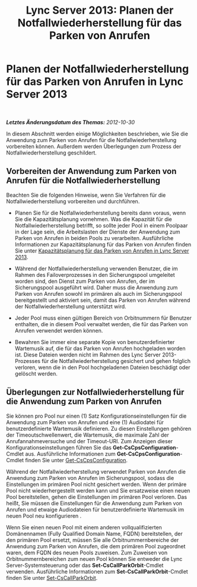 ﻿---
title: 'Lync Server 2013: Planen der Notfallwiederherstellung für das Parken von Anrufen'
TOCTitle: Planen der Notfallwiederherstellung für das Parken von Anrufen
ms:assetid: f7cf3958-177b-4340-a864-35a6f44d6d88
ms:mtpsurl: https://technet.microsoft.com/de-de/library/JJ205395(v=OCS.15)
ms:contentKeyID: 49295945
ms.date: 05/19/2016
mtps_version: v=OCS.15
ms.translationtype: HT
---

# Planen der Notfallwiederherstellung für das Parken von Anrufen in Lync Server 2013

 

_**Letztes Änderungsdatum des Themas:** 2012-10-30_

In diesem Abschnitt werden einige Möglichkeiten beschrieben, wie Sie die Anwendung zum Parken von Anrufen für die Notfallwiederherstellung vorbereiten können. Außerdem werden Überlegungen zum Prozess der Notfallwiederherstellung geschildert.

## Vorbereiten der Anwendung zum Parken von Anrufen für die Notfallwiederherstellung

Beachten Sie die folgenden Hinweise, wenn Sie Verfahren für die Notfallwiederherstellung vorbereiten und durchführen.

  - Planen Sie für die Notfallwiederherstellung bereits dann voraus, wenn Sie die Kapazitätsplanung vornehmen. Was die Kapazität für die Notfallwiederherstellung betrifft, so sollte jeder Pool in einem Poolpaar in der Lage sein, die Arbeitslasten der Dienste der Anwendung zum Parken von Anrufen in beiden Pools zu verarbeiten. Ausführliche Informationen zur Kapazitätsplanung für das Parken von Anrufen finden Sie unter [Kapazitätsplanung für das Parken von Anrufen in Lync Server 2013](lync-server-2013-capacity-planning-for-call-park.md).

  - Während der Notfallwiederherstellung verwenden Benutzer, die im Rahmen des Failoverprozesses in den Sicherungspool umgeleitet worden sind, den Dienst zum Parken von Anrufen, der im Sicherungspool ausgeführt wird. Daher muss die Anwendung zum Parken von Anrufen sowohl im primären als auch im Sicherungspool bereitgestellt und aktiviert sein, damit das Parken von Anrufen während der Notfallwiederherstellung unterstützt wird.

  - Jeder Pool muss einen gültigen Bereich von Orbitnummern für Benutzer enthalten, die in diesem Pool verwaltet werden, die für das Parken von Anrufen verwendet werden können.

  - Bewahren Sie immer eine separate Kopie von benutzerdefinierter Wartemusik auf, die für das Parken von Anrufen hochgeladen worden ist. Diese Dateien werden nicht im Rahmen des Lync Server 2013-Prozesses für die Notfallwiederherstellung gesichert und gehen folglich verloren, wenn die in den Pool hochgeladenen Dateien beschädigt oder gelöscht werden.

## Überlegungen zur Notfallwiederherstellung für die Anwendung zum Parken von Anrufen

Sie können pro Pool nur einen (1) Satz Konfigurationseinstellungen für die Anwendung zum Parken von Anrufen und eine (1) Audiodatei für benutzerdefinierte Wartemusik definieren. Zu diesen Einstellungen gehören der Timeoutschwellenwert, die Wartemusik, die maximale Zahl der Anrufannahmeversuche und der Timeout-URI. Zum Anzeigen dieser Konfigurationseinstellungen führen Sie das **Get-CsCpsConfiguration**-Cmdlet aus. Ausführliche Informationen zum **Get-CsCpsConfiguration**-Cmdlet finden Sie unter [Get-CsCpsConfiguration](https://docs.microsoft.com/en-us/powershell/module/skype/Get-CsCpsConfiguration).

Während der Notfallwiederherstellung verwendet Parken von Anrufen die Anwendung zum Parken von Anrufen im Sicherungspool, sodass die Einstellungen im primären Pool nicht gesichert werden. Wenn der primäre Pool nicht wiederhergestellt werden kann und Sie ersatzweise einen neuen Pool bereitstellen, gehen die Einstellungen im primären Pool verloren. Das heißt, Sie müssen die Einstellungen für die Anwendung zum Parken von Anrufen und etwaige Audiodateien für benutzerdefinierte Wartemusik im neuen Pool neu konfigurieren .

Wenn Sie einen neuen Pool mit einem anderen vollqualifizierten Domänennamen (Fully Qualified Domain Name, FQDN) bereitstellen, der den primären Pool ersetzt, müssen Sie alle Orbitnummernbereiche der Anwendung zum Parken von Anrufen, die dem primären Pool zugeordnet waren, dem FQDN des neuen Pools zuweisen. Zum Zuweisen von Orbitnummernbereichen zum neuen Pool können Sie entweder die Lync Server-Systemsteuerung oder das **Set-CsCallParkOrbit**-Cmdlet verwenden. Ausführliche Informationen zum **Set-CsCallParkOrbit**-Cmdlet finden Sie unter [Set-CsCallParkOrbit](https://docs.microsoft.com/en-us/powershell/module/skype/Set-CsCallParkOrbit).

